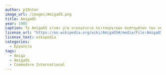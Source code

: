 ```yaml
---
author: p19ntar
image_url: /images/AmigaOS.png
title: AmigaOS
year: 1985
caption: Το AmigaOS είναι μία οικογένεια λειτουργικών συστημάτων των υπολογιστών Amiga και AmigaONE. Αναπτύχθηκε από την Commodore International και κυκλοφόρησε για πρώτη φορά το 1985. Το AmigaOS είναι single-user λειτουργικό το οποίο βασίζεται σε έναν preemptive πυρήνα πολλαπλών εργασιών που ονομάζεται Exec.
license_url: "https://en.wikipedia.org/wiki/AmigaOS#/media/File:AmigaOS_4.1_Update_2.png" 
license_text: wikipedia
categories:
  - Εργαλεία
tags:
  - Amiga 
  - AmigaOS
  - Commodore International
--- 
```

